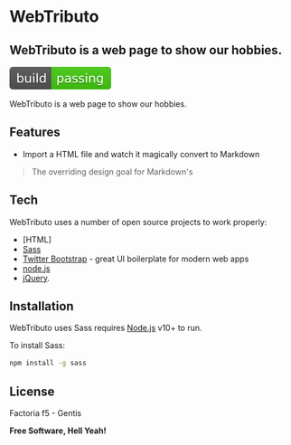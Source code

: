# WebTributo
## WebTributo is a web page to show our hobbies.

[![Build Status](media/icons/build-passing.svg)](https://github.com/adriansunye/WebTributo)

WebTributo is a web page to show our hobbies.

## Features

- Import a HTML file and watch it magically convert to Markdown

> The overriding design goal for Markdown's

## Tech

WebTributo uses a number of open source projects to work properly:

- [HTML]
- [Sass] 
- [Twitter Bootstrap] - great UI boilerplate for modern web apps
- [node.js]
- [jQuery].

## Installation

WebTributo uses Sass requires [Node.js](https://nodejs.org/) v10+ to run.

To install Sass:

```sh
npm install -g sass
```

## License

Factoria f5 - Gentis

**Free Software, Hell Yeah!**

[//]: # (These are reference links used in the body of this note and get stripped out when the markdown processor does its job. There is no need to format nicely because it shouldn't be seen. Thanks SO - http://stackoverflow.com/questions/4823468/store-comments-in-markdown-syntax)

   [node.js]: <http://nodejs.org>
   [Twitter Bootstrap]: <http://twitter.github.com/bootstrap/>
   [jQuery]: <http://jquery.com>
   [Sass]: <https://sass-lang.com/install>